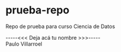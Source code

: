 # prueba-repo
Repo de prueba para curso Ciencia de Datos

-----<<< Deja acá tu nombre >>>-----\
Paulo Villarroel
